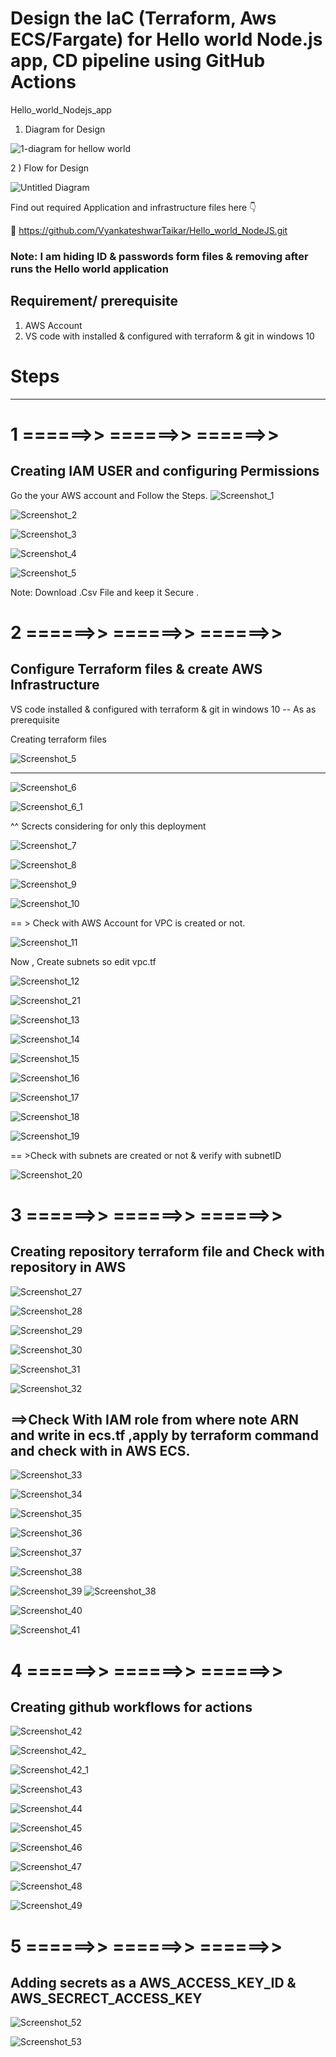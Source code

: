 # Design the IaC (Terraform, Aws ECS/Fargate) for Hello world Node.js app, CD pipeline using GitHub Actions
 
Hello_world_Nodejs_app 
1) Diagram for Design 

![1-diagram for hellow world](https://github.com/VyankateshwarTaikar/Hello_world_NodeJS/assets/102132721/7874e2db-d3d9-4395-8259-47cf6cb2c028)


2 ) Flow for Design 

![Untitled Diagram](https://github.com/VyankateshwarTaikar/Hello_world_NodeJS/assets/102132721/0eb82fb2-328b-4b01-b090-5a48bf9d2ff1)



Find out required Application and infrastructure files here 👇 

🔗 https://github.com/VyankateshwarTaikar/Hello_world_NodeJS.git 

### Note: I am hiding ID & passwords form files & removing after runs the Hello world application

## Requirement/ prerequisite
1. AWS Account
2. VS code with installed & configured with terraform & git in windows 10


# Steps 
---------------------------------------------------------------------------------------------
# 1  ======>>   ======>>    ======>>   
## Creating IAM USER and configuring Permissions 

Go the your AWS account and Follow the Steps.
![Screenshot_1](https://github.com/VyankateshwarTaikar/Hello_world_NodeJS/assets/102132721/17f9c014-cb56-4eb6-80de-e5a4bced67b2) 

![Screenshot_2](https://github.com/VyankateshwarTaikar/Hello_world_NodeJS/assets/102132721/c47ad414-f19b-45f4-941c-3e8b901a3fe5)


![Screenshot_3](https://github.com/VyankateshwarTaikar/Hello_world_NodeJS/assets/102132721/ccc8595a-74c9-45e0-b240-3c1465199304)





![Screenshot_4](https://github.com/VyankateshwarTaikar/Hello_world_NodeJS/assets/102132721/4b89f7f0-92d8-4a95-af84-a557a14c4f0a)






![Screenshot_5](https://github.com/VyankateshwarTaikar/Hello_world_NodeJS/assets/102132721/5bed3685-adba-4074-a706-251c74b9ded2)

Note: Download .Csv File and keep it Secure . 


# 2    ======>>   ======>>    ======>>   
## Configure Terraform files & create AWS Infrastructure 
VS code installed & configured with terraform & git in windows 10   -- As as prerequisite

Creating terraform files 

![Screenshot_5](https://github.com/VyankateshwarTaikar/Hello_world_NodeJS/assets/102132721/5bed3685-adba-4074-a706-251c74b9ded2)

---------------------

![Screenshot_6](https://github.com/VyankateshwarTaikar/Hello_world_NodeJS/assets/102132721/cc8b8b36-a5bb-4d06-ac1c-61d4021edc82)



![Screenshot_6_1](https://github.com/VyankateshwarTaikar/Hello_world_NodeJS/assets/102132721/29a168b6-e66e-479a-9a72-154e4f79a454)



^^  Scrects considering for only this deployment 



![Screenshot_7](https://github.com/VyankateshwarTaikar/Hello_world_NodeJS/assets/102132721/1cf1e7a1-1d11-4b13-875b-777fdff6ad36)

![Screenshot_8](https://github.com/VyankateshwarTaikar/Hello_world_NodeJS/assets/102132721/02125353-3df1-4f95-a58b-5c453d85a969)


![Screenshot_9](https://github.com/VyankateshwarTaikar/Hello_world_NodeJS/assets/102132721/4a656f42-d56a-46e3-b0e6-94e7aadd154f)



![Screenshot_10](https://github.com/VyankateshwarTaikar/Hello_world_NodeJS/assets/102132721/310153d1-7906-455d-b570-f63014807975)


== > Check with AWS Account for VPC is created or not. 

![Screenshot_11](https://github.com/VyankateshwarTaikar/Hello_world_NodeJS/assets/102132721/3039cf2d-9ba6-4787-afdc-287d997ae99e)

Now , Create subnets so edit vpc.tf 

![Screenshot_12](https://github.com/VyankateshwarTaikar/Hello_world_NodeJS/assets/102132721/5b58ad30-2882-40df-856c-1f8d590c899c)

![Screenshot_21](https://github.com/VyankateshwarTaikar/Hello_world_NodeJS/assets/102132721/cd4253bf-c3cf-47a8-81e7-a7c304b24c52)

![Screenshot_13](https://github.com/VyankateshwarTaikar/Hello_world_NodeJS/assets/102132721/a41fb682-248f-4f60-80e3-a4e39d5a05f2)




![Screenshot_14](https://github.com/VyankateshwarTaikar/Hello_world_NodeJS/assets/102132721/de0c54dd-29a8-4d5f-b662-0b8dd78ad3a5)



![Screenshot_15](https://github.com/VyankateshwarTaikar/Hello_world_NodeJS/assets/102132721/9af84398-2b77-4949-999c-e2fec34e0367)




![Screenshot_16](https://github.com/VyankateshwarTaikar/Hello_world_NodeJS/assets/102132721/4b0699d0-063e-4529-b9a1-8bcd15c5ea7e)



![Screenshot_17](https://github.com/VyankateshwarTaikar/Hello_world_NodeJS/assets/102132721/df284453-1d4e-4575-b3f0-88cc5ffd99ad)


![Screenshot_18](https://github.com/VyankateshwarTaikar/Hello_world_NodeJS/assets/102132721/2453e506-bf1e-45da-8a5c-6213fd4ea635)

![Screenshot_19](https://github.com/VyankateshwarTaikar/Hello_world_NodeJS/assets/102132721/e289c45f-f7bc-403e-8e36-0bdefa85915c)


== >Check with subnets are created or not & verify with subnetID

![Screenshot_20](https://github.com/VyankateshwarTaikar/Hello_world_NodeJS/assets/102132721/8b8a9923-738f-4277-9dce-87905781c334)


# 3    ======>>   ======>>    ======>>   
## Creating repository terraform file and Check with repository in AWS


![Screenshot_27](https://github.com/VyankateshwarTaikar/Hello_world_NodeJS/assets/102132721/9cb3398c-f888-44b5-9412-0e2986c02965)






![Screenshot_28](https://github.com/VyankateshwarTaikar/Hello_world_NodeJS/assets/102132721/d0347288-b8f3-48a1-bb87-e2a509abbdf0)




![Screenshot_29](https://github.com/VyankateshwarTaikar/Hello_world_NodeJS/assets/102132721/09a63f85-4de0-4030-acfd-09b2e77c3429)




![Screenshot_30](https://github.com/VyankateshwarTaikar/Hello_world_NodeJS/assets/102132721/1388638d-e67d-4221-a034-717acb6d8f5b)


![Screenshot_31](https://github.com/VyankateshwarTaikar/Hello_world_NodeJS/assets/102132721/954c571b-5337-4ae0-87bc-7af13d958c93)

![Screenshot_32](https://github.com/VyankateshwarTaikar/Hello_world_NodeJS/assets/102132721/dc2a36fe-49db-4a83-b930-4768c370ce19)

## ==>Check With IAM role  from where note ARN and write in ecs.tf ,apply by terraform command and check with in AWS ECS.

![Screenshot_33](https://github.com/VyankateshwarTaikar/Hello_world_NodeJS/assets/102132721/2dbe5faf-7894-4b9e-8080-39d73b17e7e5)

![Screenshot_34](https://github.com/VyankateshwarTaikar/Hello_world_NodeJS/assets/102132721/5ae9d1c9-c79f-4de1-bd29-46ed9410f17f)


![Screenshot_35](https://github.com/VyankateshwarTaikar/Hello_world_NodeJS/assets/102132721/a855f2a0-698d-4dee-844a-8251e0713824)

![Screenshot_36](https://github.com/VyankateshwarTaikar/Hello_world_NodeJS/assets/102132721/f7efc3a0-f908-4c93-b4be-bb00cf03dec7)


![Screenshot_37](https://github.com/VyankateshwarTaikar/Hello_world_NodeJS/assets/102132721/6452eeb5-f28e-48e4-af5a-d51b86a37cc2)


![Screenshot_38](https://github.com/VyankateshwarTaikar/Hello_world_NodeJS/assets/102132721/eef34aa1-a525-42ad-8530-f694c043bc3a)

![Screenshot_39](https://github.com/VyankateshwarTaikar/Hello_world_NodeJS/assets/102132721/d4481108-8c95-4ec4-bef3-2146e9b766f2)
![Screenshot_38](https://github.com/VyankateshwarTaikar/Hello_world_NodeJS/assets/102132721/0c99606a-048c-4053-86b8-f5538cf1fd6b)

![Screenshot_40](https://github.com/VyankateshwarTaikar/Hello_world_NodeJS/assets/102132721/32ed068d-23ed-4f4f-8a23-9d1dd1081db9)


![Screenshot_41](https://github.com/VyankateshwarTaikar/Hello_world_NodeJS/assets/102132721/c3a220ff-9074-4a3c-914c-8181e7ed8e0f)

# 4    ======>>   ======>>    ======>>   
## Creating github workflows for actions 


![Screenshot_42](https://github.com/VyankateshwarTaikar/Hello_world_NodeJS/assets/102132721/17b6e5ee-c445-463e-89b8-ef78c69cecc1)

![Screenshot_42_](https://github.com/VyankateshwarTaikar/Hello_world_NodeJS/assets/102132721/9e7656b9-231d-41be-a83a-31505774ceac)


![Screenshot_42_1](https://github.com/VyankateshwarTaikar/Hello_world_NodeJS/assets/102132721/1c0286d3-e88e-42fc-b87d-e10e411dc59a)

![Screenshot_43](https://github.com/VyankateshwarTaikar/Hello_world_NodeJS/assets/102132721/d4286fe7-1930-481d-ad1f-55596839fff7)


![Screenshot_44](https://github.com/VyankateshwarTaikar/Hello_world_NodeJS/assets/102132721/082072ff-ba75-4637-b588-d27c0b9463da)


![Screenshot_45](https://github.com/VyankateshwarTaikar/Hello_world_NodeJS/assets/102132721/d313007c-6972-4419-bc63-4d107c971155)

![Screenshot_46](https://github.com/VyankateshwarTaikar/Hello_world_NodeJS/assets/102132721/e7dc299f-fbca-4b69-8e77-dc1b4f010dca)

![Screenshot_47](https://github.com/VyankateshwarTaikar/Hello_world_NodeJS/assets/102132721/48872df3-f974-4edd-8692-0cb7e5fba1e7)


![Screenshot_48](https://github.com/VyankateshwarTaikar/Hello_world_NodeJS/assets/102132721/fb6840f1-3f3e-4347-a9ab-6a9abcea0fe3)

![Screenshot_49](https://github.com/VyankateshwarTaikar/Hello_world_NodeJS/assets/102132721/ef8e1bd8-a8c6-4272-adc2-64430ff06dfa)

# 5    ======>>   ======>>    ======>>   
## Adding secrets as a AWS_ACCESS_KEY_ID  & AWS_SECRECT_ACCESS_KEY

![Screenshot_52](https://github.com/VyankateshwarTaikar/Hello_world_NodeJS/assets/102132721/b20f2f3b-2e4e-4f3f-bc0e-5d155d558c62)


![Screenshot_53](https://github.com/VyankateshwarTaikar/Hello_world_NodeJS/assets/102132721/a9b3ccdb-48e8-4372-ae0b-e2927757c72e)

